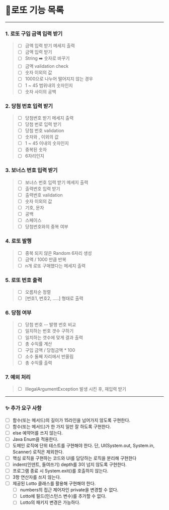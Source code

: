 # 🚀로또 기능 목록
- - -
### 1. 로또 구입 금액 입력 받기
> - [ ] 금액 입력 받기 메세지 출력
> - [ ] 금액 입력 받기
> - [ ] String ➡️ 숫자로 바꾸기
> - [ ] 금액 validation check
>  - [ ] 숫자 이외의 값
>  - [ ] 1000으로 나누어 떨어지지 않는 경우
>  - [ ] 1 ~ 45 범위내의 숫자인지
>  - [ ] 숫자 사이의 공백

### 2. 당첨 번호 입력 받기
> - [ ] 당첨번호 받기 메세지 출력
> - [ ] 당첨 번로 입력 받기
> - [ ] 당첨 번호 validation
>  - [ ] 숫자와 , 이외의 값
>  - [ ] 1 ~ 45 이내의 숫자인지
>  - [ ] 중복된 숫자
>  - [ ] 6자리인지

### 3. 보너스 번호 입력 받기
> - [ ] 보너스 번호 입력 받기 메세지 출력
> - [ ] 출력번호 입력 받기
> - [ ] 출력번호 validation
>  - [ ] 숫자 이외의 값
>   - [ ] 기호, 문자
>   - [ ] 공백
>   - [ ] 스페이스
>  - [ ] 당첨번호와의 중복 여부

### 4. 로또 발행
> - [ ] 중복 되지 않은 Random 6자리 생성
> - [ ] 금액 / 1000 만큼 반복
> - [ ] n개 로또 구매했다는 메세지 출력

### 5. 로또 번호 출력
> - [ ] 오름차순 정렬
> - [ ] [번호1, 번호2, .....] 형태로 출력

### 6. 당첨 여부
> - [ ] 당첨 번호 -- 발행 번호 비교
> - [ ] 일치하는 번호 갯수 구하기
> - [ ] 일치하는 갯수에 맞게 결과 출력
> - [ ] 총 수익률 계산
>  - [ ] 구입 금액 / 당첨금액 * 100
>  - [ ] 소수 둘째 자리에서 반올림
> - [ ] 총 수익률 출력

### 7. 예외 처리
> - [ ] IllegalArgumentException 발생 시킨 후, 재입력 받기

- - - 
### ✨ 추가 요구 사항
- [ ] 함수(또는 메서드)의 길이가 15라인을 넘어가지 않도록 구현한다.
- [ ] 함수(또는 메서드)가 한 가지 일만 잘 하도록 구현한다.
- [ ] else 예약어를 쓰지 않는다.
- [ ] Java Enum을 적용한다.
- [ ] 도메인 로직에 단위 테스트를 구현해야 한다. 단, UI(System.out, System.in, Scanner) 로직은 제외한다.
- [ ] 핵심 로직을 구현하는 코드와 UI를 담당하는 로직을 분리해 구현한다
- [ ] indent(인덴트, 들여쓰기) depth를 3이 넘지 않도록 구현한다.
- [ ] 프로그램 종료 시 System.exit()를 호출하지 않는다.
- [ ] 3항 연산자를 쓰지 않는다.
- [ ] 제공된 Lotto 클래스를 활용해 구현해야 한다.
  - [ ] numbers의 접근 제어자인 private을 변경할 수 없다.
  - [ ] Lotto에 필드(인스턴스 변수)를 추가할 수 없다.
  - [ ] Lotto의 패키지 변경은 가능하다.
